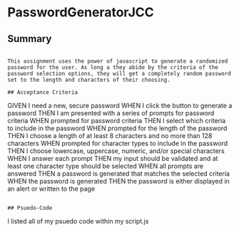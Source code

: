 # PasswordGeneratorJCC


## Summary

```

This assignment uses the power of javascript to generate a randomized password for the user. As long a they abide by the criteria of the password selection options, they will get a completely random password set to the length and characters of their choosing.

## Acceptance Criteria

```
GIVEN I need a new, secure password
WHEN I click the button to generate a password
THEN I am presented with a series of prompts for password criteria
WHEN prompted for password criteria
THEN I select which criteria to include in the password
WHEN prompted for the length of the password
THEN I choose a length of at least 8 characters and no more than 128 characters
WHEN prompted for character types to include in the password
THEN I choose lowercase, uppercase, numeric, and/or special characters
WHEN I answer each prompt
THEN my input should be validated and at least one character type should be selected
WHEN all prompts are answered
THEN a password is generated that matches the selected criteria
WHEN the password is generated
THEN the password is either displayed in an alert or written to the page

```

## Psuedo-Code

```

I listed all of my psuedo code within my script.js

```

